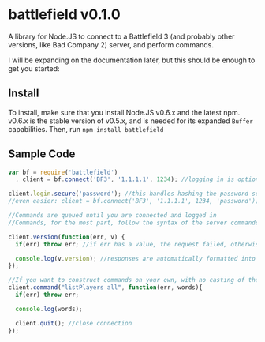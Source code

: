 # battlefield v0.1.0

A library for Node.JS to connect to a Battlefield 3 (and probably other versions, like Bad Company 2) server, and perform commands.

I will be expanding on the documentation later, but this should be enough to get you started:

## Install
To install, make sure that you install Node.JS v0.6.x and the latest npm. v0.6.x is the stable version of v0.5.x, and is needed for its expanded `Buffer` capabilities.
Then, run `npm install battlefield`

## Sample Code
```javascript
var bf = require('battlefield')
  , client = bf.connect('BF3', '1.1.1.1', 1234); //logging in is optional, but you can only do a few commands.

client.login.secure('password'); //this handles hashing the password so it is not sent over the wire in clear text
//even easier: client = bf.connect('BF3', '1.1.1.1', 1234, 'password'); //automatically hashes the password for you

//Commands are queued until you are connected and logged in
//Commands, for the most part, follow the syntax of the server commands.

client.version(function(err, v) {
  if(err) throw err; //if err has a value, the request failed, otherwise it was a success. Err will contain the error message from the server.

  console.log(v.version); //responses are automatically formatted into an understandable object with their values casted as necessary
});

//If you want to construct commands on your own, with no casting of the response (you just get an array of strings back)
client.command("listPlayers all", function(err, words){
  if(err) throw err;

  console.log(words);

  client.quit(); //close connection
});
```
